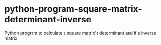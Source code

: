 # python-program-square-matrix-determinant-inverse
Python program to calculate a square matrix's determinant and it's inverse matrix
